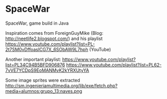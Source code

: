 SpaceWar
========

SpaceWar, game build in Java

Inspiration comes from ForeignGuyMike (Blog: http://neetlife2.blogspot.com/) and his playlist https://www.youtube.com/playlist?list=PL-2t7SM0vDffoasICG7X_6SObAW9L7hph (YouTube)

Another important playlist:
  https://www.youtube.com/playlist?list=PL34C94B5BFD906876
  https://www.youtube.com/playlist?list=PL62-7vVE7YCDpS9EoMANMvK2kYRXUtyYA

Some image sprites were extracted http://sm.ingenieriamultimedia.org/lib/exe/fetch.php?media=alumnos:grupo_13:naves.png
